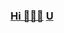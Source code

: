 ### [Hi 👋](https://youtu.be/I6FmwBPDT-w)[🐻](https://youtu.be/zCBNwGHPZ2M)[🐑](https://youtu.be/JgFgnXtF9Cc) [U](https://www.spreadshirt.it/shop/design/pecore+ovini+maglietta+uomo-D5a044da35fd3e420663b9821?sellable=vp_wQvgB2NLpdT9DMeVzxLw-6-7_T6A4PA5835PT17X50Y47D141095363W21132H19811PA5835PT17X58Y246B0%3A0%3A207%3A28W207%7CF50%3A109S424AMCxFFFFFFY28X103TYou+R+a+SHEEP%7C)


